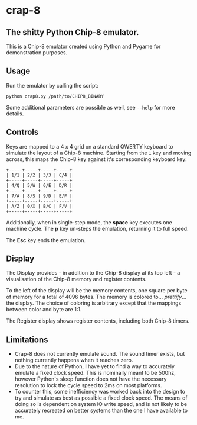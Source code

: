 # crap-8
## The shitty Python Chip-8 emulator.

This is a Chip-8 emulator created using Python and Pygame for demonstration purposes.

## Usage

Run the emulator by calling the script:

`python crap8.py /path/to/CHIP8_BINARY`

Some additional parameters are possible as well, see `--help` for more details.

## Controls

Keys are mapped to a 4 x 4 grid on a standard QWERTY keyboard to simulate the layout of a Chip-8 machine.
Starting from the `1` key and moving across, this maps the Chip-8 key against it's corresponding keyboard key:

```text
+-----+-----+-----+-----+
| 1/1 | 2/2 | 3/3 | C/4 |
+-----+-----+-----+-----+
| 4/Q | 5/W | 6/E | D/R |
+-----+-----+-----+-----+
| 7/A | 8/S | 9/D | E/F |
+-----+-----+-----+-----+
| A/Z | 0/X | B/C | F/V |
+-----+-----+-----+-----+
```

Additionally, when in single-step mode, the **space** key executes one machine cycle. The **p** key un-steps the emulation, returning it to full speed.

The **Esc** key ends the emulation.

## Display

The Display provides - in addition to the Chip-8 display at its top left - a visualisation of the Chip-8 memory and register contents.

To the left of the display will be the memory contents, one square per byte of memory for a total of 4096 bytes. The memory is colored to... *prettify*... the display. The choice of coloring is arbitrary except that the mappings between color and byte are 1:1.

The Register display shows register contents, including both Chip-8 timers.

## Limitations

- Crap-8 does not currently emulate sound. The sound timer exists, but nothing currently happens when it reaches zero.
- Due to the nature of Python, I have yet to find a way to accurately emulate a fixed clock speed. This is nominally meant to be 500hz, however Python's sleep function does not have the necessary resolution to lock the cycle speed to 2ms on most platforms.
- To counter this, some inefficiency was worked back into the design to try and simulate as best as possible a fixed clock speed. The means of doing so is dependent on system IO write speed, and is not likely to be accurately recreated on better systems than the one I have available to me.
